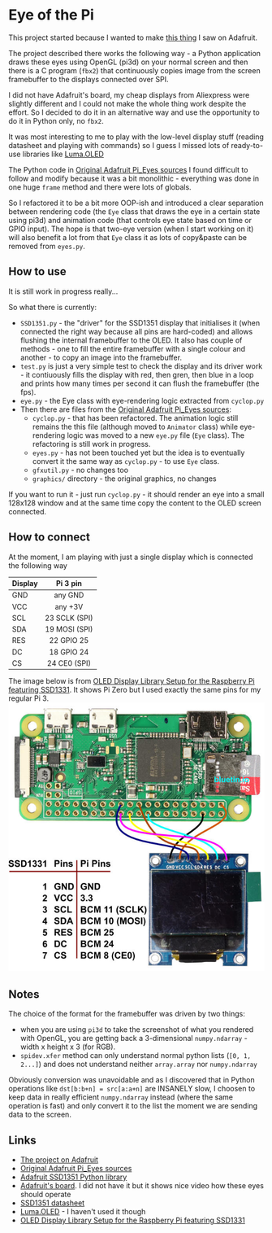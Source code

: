 # Eye of the Pi

This project started because I wanted to make [this thing](https://learn.adafruit.com/animated-snake-eyes-bonnet-for-raspberry-pi) I saw on Adafruit.

The project described there works the following way - a Python application draws these eyes using OpenGL (pi3d) on your normal screen and then there is a C program (`fbx2`)
that continuously copies image from the screen framebuffer to the displays connected over SPI.

I did not have Adafruit's board, my cheap displays from Aliexpress were slightly different and I could not make the whole thing work despite the effort.
So I decided to do it in an alternative way and use the opportunity to do it in Python only, no `fbx2`.

It was most interesting to me to play with the low-level display stuff (reading datasheet and playing with commands) so I guess I missed lots of ready-to-use libraries
like [Luma.OLED](https://luma-oled.readthedocs.io/en/latest/hardware.html)

The Python code in [Original Adafruit Pi_Eyes sources](https://github.com/adafruit/Pi_Eyes/) I found difficult to follow and modify because
it was a bit monolithic - everything was done in one huge `frame` method and there were lots of globals.

So I refactored it to be a bit more OOP-ish and introduced a clear separation between rendering code (the `Eye` class that draws the eye in a certain state using pi3d)
and animation code (that controls eye state based on time or GPIO input).
The hope is that two-eye version (when I start working on it) will also benefit a lot from that `Eye` class it as lots of copy&paste can be removed from `eyes.py`.

## How to use
It is still work in progress really...

So what there is currently:
* `SSD1351.py` - the "driver" for the SSD1351 display that initialises it (when connected the right way because all pins are hard-coded)
and allows flushing the internal framebuffer to the OLED. It also has couple of methods - one to fill the entire framebuffer with a single colour
and another - to copy an image into the framebuffer.
* `test.py` is just a very simple test to check the display and its driver work - it contiuously fills the display with red, then gren, then blue in a loop and prints
how many times per second it can flush the framebuffer (the fps).
* `eye.py` - the Eye class with eye-rendering logic extracted from `cyclop.py`
* Then there are files from the [Original Adafruit Pi_Eyes sources](https://github.com/adafruit/Pi_Eyes/):
  * `cyclop.py` - that has been refactored. The animation logic still remains the this file (although moved to `Animator` class) while eye-rendering logic was moved to
a new `eye.py` file (`Eye` class). The refactoring is still work in progress.
  * `eyes.py` - has not been touched yet but the idea is to eventually convert it the same way as `cyclop.py` - to use `Eye` class.
  * `gfxutil.py` - no changes too
  * `graphics/` directory - the original graphics, no changes

If you want to run it - just run `cyclop.py` - it should render an eye into a small 128x128 window and at the same time copy the content to the OLED screen connected.

## How to connect
At the moment, I am playing with just a single display which is connected the following way

| Display        | Pi 3 pin       |
| -------------- |:--------------:|
| GND            | any GND        |
| VCC            | any +3V        |
| SCL            | 23 SCLK (SPI)  |
| SDA            | 19 MOSI (SPI)  |
| RES            | 22 GPIO 25     |
| DC             | 18 GPIO 24     |
| CS             | 24 CE0 (SPI)   |

The image below is from [OLED Display Library Setup for the Raspberry Pi featuring SSD1331](https://www.bluetin.io/displays/oled-display-raspberry-pi-ssd1331/).
It shows Pi Zero but I used exactly the same pins for my regular Pi 3.
![OLED Display Library Setup for the Raspberry Pi featuring SSD1331](docs/images/ssd1331-oled-display-raspberry-pi-connection.jpg)

## Notes

The choice of the format for the framebuffer was driven by two things:
* when you are using `pi3d` to take the screenshot of what you rendered with OpenGL, you are getting back a 3-dimensional `numpy.ndarray` - width x height x 3 (for RGB).
* `spidev.xfer` method can only understand normal python lists (`[0, 1, 2...]`) and does not understand neither `array.array` nor `numpy.ndarray`

Obviously conversion was unavoidable and as I discovered that in Python operations like `dst[b:b+n] = src[a:a+n]` are INSANELY slow, I choosen to keep
data in really efficient `numpy.ndarray` instead (where the same operation is fast) and only convert it to the list the moment we are sending data to the screen.


## Links
* [The project on Adafruit](https://learn.adafruit.com/animated-snake-eyes-bonnet-for-raspberry-pi?view=all)
* [Original Adafruit Pi_Eyes sources](https://github.com/adafruit/Pi_Eyes/)
* [Adafruit SSD1351 Python library](https://github.com/twchad/Adafruit_Python_SSD1351)
* [Adafruit's board](https://www.adafruit.com/product/3356). I did not have it but it shows nice video how these eyes should operate
* [SSD1351 datasheet](https://cdn-shop.adafruit.com/datasheets/SSD1351-Revision+1.3.pdf)
* [Luma.OLED](https://luma-oled.readthedocs.io/en/latest/hardware.html) - I haven't used it though
* [OLED Display Library Setup for the Raspberry Pi featuring SSD1331](https://www.bluetin.io/displays/oled-display-raspberry-pi-ssd1331/)


